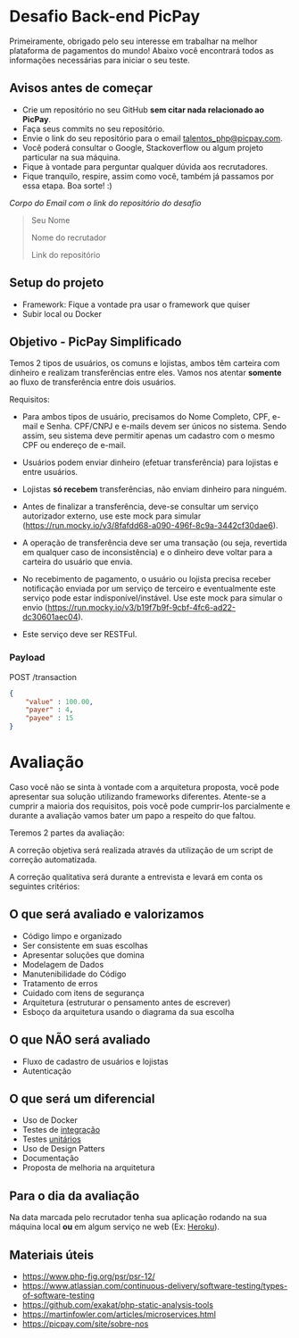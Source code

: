 # Desafio Back-end PicPay

Primeiramente, obrigado pelo seu interesse em trabalhar na melhor plataforma de pagamentos do mundo!
Abaixo você encontrará todos as informações necessárias para iniciar o seu teste.

## Avisos antes de começar

- Crie um repositório no seu GitHub **sem citar nada relacionado ao PicPay**.
- Faça seus commits no seu repositório.
- Envie o link do seu repositório para o email talentos_php@picpay.com.
- Você poderá consultar o Google, Stackoverflow ou algum projeto particular na sua máquina.
- Fique à vontade para perguntar qualquer dúvida aos recrutadores.
- Fique tranquilo, respire, assim como você, também já passamos por essa etapa. Boa sorte! :)

*Corpo do Email com o link do repositório do desafio*

>Seu Nome
>
>Nome do recrutador
>
>Link do repositório

## Setup do projeto

- Framework: Fique a vontade pra usar o framework que quiser
- Subir local ou Docker


## Objetivo - PicPay Simplificado

Temos 2 tipos de usuários, os comuns e lojistas, ambos têm carteira com dinheiro e realizam transferências entre eles. Vamos nos atentar **somente** ao fluxo de transferência entre dois usuários.

Requisitos:

- Para ambos tipos de usuário, precisamos do Nome Completo, CPF, e-mail e Senha. CPF/CNPJ e e-mails devem ser únicos no sistema. Sendo assim, seu sistema deve permitir apenas um cadastro com o mesmo CPF ou endereço de e-mail.

- Usuários podem enviar dinheiro (efetuar transferência) para lojistas e entre usuários. 

- Lojistas **só recebem** transferências, não enviam dinheiro para ninguém.

- Antes de finalizar a transferência, deve-se consultar um serviço autorizador externo, use este mock para simular (https://run.mocky.io/v3/8fafdd68-a090-496f-8c9a-3442cf30dae6).

- A operação de transferência deve ser uma transação (ou seja, revertida em qualquer caso de inconsistência) e o dinheiro deve voltar para a carteira do usuário que envia. 

- No recebimento de pagamento, o usuário ou lojista precisa receber notificação enviada por um serviço de terceiro e eventualmente este serviço pode estar indisponível/instável. Use este mock para simular o envio (https://run.mocky.io/v3/b19f7b9f-9cbf-4fc6-ad22-dc30601aec04). 

- Este serviço deve ser RESTFul.

### Payload

POST /transaction

```json
{
    "value" : 100.00,
    "payer" : 4,
    "payee" : 15
}
```


# Avaliação

Caso você não se sinta à vontade com a arquitetura proposta, você pode apresentar sua solução utilizando frameworks diferentes.
Atente-se a cumprir a maioria dos requisitos, pois você pode cumprir-los parcialmente e durante a avaliação vamos bater um papo a respeito do que faltou.

Teremos 2 partes da avaliação:

A correção objetiva será realizada através da utilização de um script de correção automatizada.

A correção qualitativa será durante a entrevista e levará em conta os seguintes critérios:

## O que será avaliado e valorizamos
- Código limpo e organizado
- Ser consistente em suas escolhas
- Apresentar soluções que domina
- Modelagem de Dados
- Manutenibilidade do Código
- Tratamento de erros
- Cuidado com itens de segurança
- Arquitetura (estruturar o pensamento antes de escrever)
- Esboço da arquitetura usando o diagrama da sua escolha

## O que NÃO será avaliado
- Fluxo de cadastro de usuários e lojistas
- Autenticação

## O que será um diferencial
- Uso de Docker
- Testes de [integração](https://www.atlassian.com/continuous-delivery/software-testing/types-of-software-testing)
- Testes [unitários](https://www.atlassian.com/continuous-delivery/software-testing/types-of-software-testing)
- Uso de Design Patters
- Documentação
- Proposta de melhoria na arquitetura


## Para o dia da avaliação
Na data marcada pelo recrutador tenha sua aplicação rodando na sua máquina local **ou** em algum serviço ne web (Ex: [Heroku](https://www.heroku.com/)).


## Materiais úteis
- https://www.php-fig.org/psr/psr-12/
- https://www.atlassian.com/continuous-delivery/software-testing/types-of-software-testing
- https://github.com/exakat/php-static-analysis-tools
- https://martinfowler.com/articles/microservices.html
- https://picpay.com/site/sobre-nos


